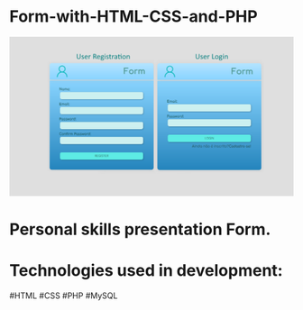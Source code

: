 # Form-with-HTML-CSS-and-PHP

![Alt text](/img/form.png?raw=true "Index")
 <br>
 # Personal skills presentation Form.
 # Technologies used in development:
#HTML  #CSS   #PHP   #MySQL
